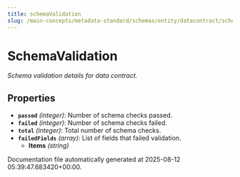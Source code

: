 ```yaml
---
title: schemaValidation
slug: /main-concepts/metadata-standard/schemas/entity/datacontract/schemavalidation
---
```


# SchemaValidation

*Schema validation details for data contract.*

## Properties

- **`passed`** *(integer)*: Number of schema checks passed.
- **`failed`** *(integer)*: Number of schema checks failed.
- **`total`** *(integer)*: Total number of schema checks.
- **`failedFields`** *(array)*: List of fields that failed validation.
  - **Items** *(string)*


Documentation file automatically generated at 2025-08-12 05:39:47.683420+00:00.
